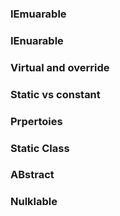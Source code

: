 ### IEmuarable

### IEnuarable

### Virtual and override

### Static vs constant


### Prpertoies


### Static Class


### ABstract


### Nulklable

### 


